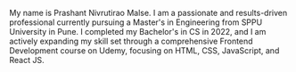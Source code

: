 My name is Prashant Nivrutirao Malse. I am a passionate and results-driven professional currently pursuing a Master's in Engineering from SPPU University in Pune. I completed my Bachelor's in CS in 2022, and I am actively expanding my skill set through a comprehensive Frontend Development course on Udemy, focusing on HTML, CSS, JavaScript, and React JS.
